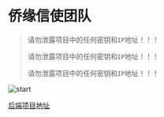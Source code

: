 # 侨缘信使团队

> 请勿泄露项目中的任何密钥和`IP`地址！！！
>
> 请勿泄露项目中的任何密钥和`IP`地址！！！
>
> 请勿泄露项目中的任何密钥和`IP`地址！！！

![start](public/main.png)

[后端项目地址](https://gitee.com/trashwbin/qiaopi)